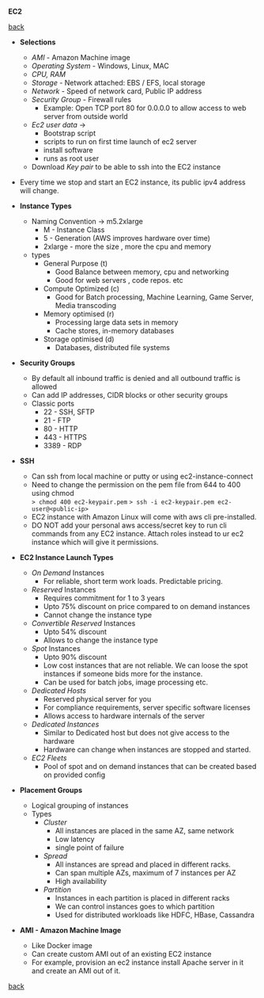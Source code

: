 **EC2**

[back](index.md)

* **Selections**
    * _AMI_ - Amazon Machine image
    * _Operating System_ - Windows, Linux, MAC
    * _CPU, RAM_
    * _Storage_ - Network attached: EBS / EFS, local storage
    * _Network_ - Speed of network card, Public IP address
    * _Security Group_ - Firewall rules
        * Example: Open TCP port 80 for 0.0.0.0 to allow access to web server from outside world
    * _Ec2 user data_ ->
        *  Bootstrap script
        * scripts to run on first time launch of ec2 server 
        * install software 
        * runs as root user
    * Download _Key pair_ to be able to ssh into the EC2 instance
* Every time we stop and start an EC2 instance, its public ipv4 address will change.
* **Instance Types**
    * Naming Convention -> m5.2xlarge
        * M - Instance Class
        * 5 - Generation (AWS improves hardware over time)
        * 2xlarge - more the size , more the cpu and memory
    * types
        * General Purpose (t)
            * Good Balance between memory, cpu and networking
            * Good for web servers , code repos. etc
        * Compute Optimized (c)
            * Good for Batch processing, Machine Learning, Game Server, Media transcoding
        * Memory optimised (r)
            * Processing large data sets in memory
            * Cache stores, in-memory databases
        * Storage optimised (d)
            * Databases, distributed file systems
* **Security Groups**
    * By default all inbound traffic is denied and all outbound traffic is allowed
    * Can add IP addresses, CIDR blocks or other security groups
    * Classic ports
        * 22 - SSH, SFTP
        * 21 - FTP
        * 80 - HTTP
        * 443 - HTTPS
        * 3389 - RDP
* **SSH**
    * Can ssh from local machine or putty or using ec2-instance-connect
    * Need to change the permission on the pem file from 644 to 400 using chmod \
    `> chmod 400 ec2-keypair.pem`
    `> ssh -i ec2-keypair.pem ec2-user@<public-ip> `
    * EC2 instance with Amazon Linux will come with aws cli pre-installed.
    * DO NOT add your personal aws access/secret key to run cli commands from any EC2 instance. Attach roles instead to ur ec2 instance which will give it permissions.
        
* **EC2 Instance Launch Types**
    * _On Demand_ Instances
        * For reliable, short term work loads. Predictable pricing.
    * _Reserved_ Instances
        * Requires commitment for 1 to 3 years
        * Upto 75% discount on price compared to on demand instances
        * Cannot change the instance type
    * _Convertible Reserved_ Instances
        * Upto 54% discount
        * Allows to change the instance type
    * _Spot_ Instances
        * Upto 90% discount
        * Low cost instances that are not reliable. We can loose the spot instances if someone bids more for the instance.
        * Can be used for batch jobs, image processing etc.
    * _Dedicated Hosts_
        * Reserved physical server for you
        * For compliance requirements, server specific software licenses
        * Allows access to hardware internals of the server
    * _Dedicated Instances_
        * Similar to Dedicated host but does not give access to the hardware
        * Hardware can change when instances are stopped and started.
    * _EC2 Fleets_
        * Pool of spot and on demand instances that can be created based on provided config
* **Placement Groups**
    * Logical grouping of instances
    * Types
        * _Cluster_
            * All instances are placed in the same AZ, same network
            * Low latency 
            * single point of failure
        * _Spread_
            * All instances are spread and placed in different racks.
            * Can span multiple AZs, maximum of 7 instances per AZ
            * High availability 
        * _Partition_
            * Instances in each partition is placed in different racks
            * We can control instances goes to which partition
            * Used for distributed workloads like HDFC, HBase, Cassandra
* **AMI - Amazon Machine Image**
    * Like Docker image
    * Can create custom AMI out of an existing EC2 instance
    * For example, provision an ec2 instance install Apache server in it and create an AMI out of it.

[back](index.md)
